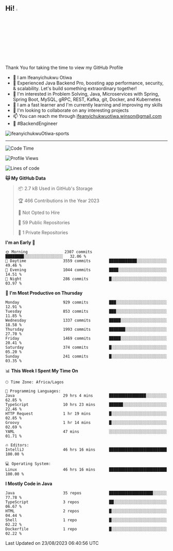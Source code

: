 <!-- BLOG-POST-LIST:START --><!-- BLOG-POST-LIST:END -->

## Hi! <img src="https://media.giphy.com/media/hvRJCLFzcasrR4ia7z/giphy.gif" width="4%"> 

Thank You for taking the time to view my GitHub Profile

- 👋 I am Ifeanyichukwu Otiwa
- 🚀 Experienced Java Backend Pro, boosting app performance, security, & scalability. Let's build something extraordinary together!
- 👀 I'm interested in Problem Solving, Java, Microservices with Spring, Spring Boot, MySQL, gRPC, REST, Kafka, git, Docker, and Kubernetes
- 🌱 I am a fast learner and I'm currently learning and improving my skills
- 💞️ I'm looking to collaborate on any interesting projects
- 📫 You can reach me through ifeanyichukwuotiwa.winson@gmail.com
- 🚀 #BackendEngineer

<p align="left" marginTop="10px"> <img src="https://komarev.com/ghpvc/?username=ifeanyichukwuOtiwa-sports&label=Profile%20views&color=0e75b6&style=for-the-badge" alt="ifeanyichukwuOtiwa-sports" /> </p>

***

<!--START_SECTION:waka-->
![Code Time](http://img.shields.io/badge/Code%20Time-1%2C694%20hrs%201%20min-blue)

![Profile Views](http://img.shields.io/badge/Profile%20Views-26-blue)

![Lines of code](https://img.shields.io/badge/From%20Hello%20World%20I%27ve%20Written-2.9%20million%20lines%20of%20code-blue)

**🐱 My GitHub Data** 

> 📦 2.7 kB Used in GitHub's Storage 
 > 
> 🏆 466 Contributions in the Year 2023
 > 
> 🚫 Not Opted to Hire
 > 
> 📜 59 Public Repositories 
 > 
> 🔑 1 Private Repositories 
 > 
**I'm an Early 🐤** 

```text
🌞 Morning                2307 commits        ████████░░░░░░░░░░░░░░░░░   32.06 % 
🌆 Daytime                3559 commits        ████████████░░░░░░░░░░░░░   49.46 % 
🌃 Evening                1044 commits        ████░░░░░░░░░░░░░░░░░░░░░   14.51 % 
🌙 Night                  286 commits         █░░░░░░░░░░░░░░░░░░░░░░░░   03.97 % 
```
📅 **I'm Most Productive on Thursday** 

```text
Monday                   929 commits         ███░░░░░░░░░░░░░░░░░░░░░░   12.91 % 
Tuesday                  853 commits         ███░░░░░░░░░░░░░░░░░░░░░░   11.85 % 
Wednesday                1337 commits        █████░░░░░░░░░░░░░░░░░░░░   18.58 % 
Thursday                 1993 commits        ███████░░░░░░░░░░░░░░░░░░   27.70 % 
Friday                   1469 commits        █████░░░░░░░░░░░░░░░░░░░░   20.41 % 
Saturday                 374 commits         █░░░░░░░░░░░░░░░░░░░░░░░░   05.20 % 
Sunday                   241 commits         █░░░░░░░░░░░░░░░░░░░░░░░░   03.35 % 
```


📊 **This Week I Spent My Time On** 

```text
🕑︎ Time Zone: Africa/Lagos

💬 Programming Languages: 
Java                     29 hrs 4 mins       ████████████████░░░░░░░░░   62.85 % 
TypeScript               10 hrs 23 mins      ██████░░░░░░░░░░░░░░░░░░░   22.46 % 
HTTP Request             1 hr 19 mins        █░░░░░░░░░░░░░░░░░░░░░░░░   02.85 % 
Groovy                   1 hr 14 mins        █░░░░░░░░░░░░░░░░░░░░░░░░   02.69 % 
YAML                     47 mins             ░░░░░░░░░░░░░░░░░░░░░░░░░   01.71 % 

🔥 Editors: 
IntelliJ                 46 hrs 16 mins      █████████████████████████   100.00 % 

💻 Operating System: 
Linux                    46 hrs 16 mins      █████████████████████████   100.00 % 
```

**I Mostly Code in Java** 

```text
Java                     35 repos            ███████████████████░░░░░░   77.78 % 
TypeScript               3 repos             ██░░░░░░░░░░░░░░░░░░░░░░░   06.67 % 
HTML                     2 repos             █░░░░░░░░░░░░░░░░░░░░░░░░   04.44 % 
Shell                    1 repo              █░░░░░░░░░░░░░░░░░░░░░░░░   02.22 % 
Dockerfile               1 repo              █░░░░░░░░░░░░░░░░░░░░░░░░   02.22 % 
```




 Last Updated on 23/08/2023 06:40:56 UTC
<!--END_SECTION:waka-->

<!--
<p align="center">
![trophy](https://github-profile-trophy.vercel.app/?username=ifeanyichukwuOtiwa-sports&theme=onedark) (https://github.com/ryo-ma/github-profile-trophy)
</p>
-->

<!---
ifeanyi-otiwa/ifeanyi-otiwa is a ✨ special ✨ repository because its `README.md` (this file) appears on your GitHub profile.
You can click the Preview link to take a look at your changes.
--->
